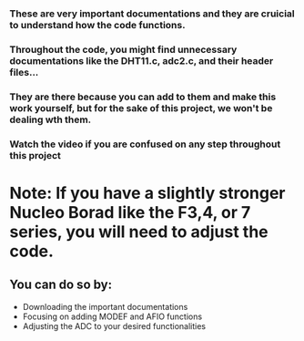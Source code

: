 ### **These are very important documentations and they are cruicial to understand how the code functions.**

### **Throughout the code, you might find unnecessary documentations like the DHT11.c, adc2.c, and their header files...**

### **They are there because you can add to them and make this work yourself, but for the sake of this project, we won't be dealing wth them.**

### **Watch the video if you are confused on any step throughout this project**
## 

# Note: If you have a slightly stronger Nucleo Borad like the F3,4, or 7 series, you will need to adjust the code.
## You can do so by:
  - Downloading the important documentations
  - Focusing on adding MODEF and AFIO functions
  - Adjusting the ADC to your desired functionalities
